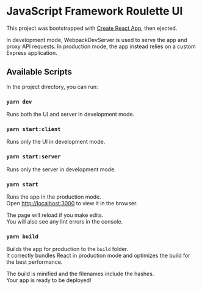 # JavaScript Framework Roulette UI

This project was bootstrapped with [Create React App](https://github.com/facebookincubator/create-react-app), then ejected.

In development mode, WebpackDevServer is used to serve the app and proxy API requests. In production mode, the app instead relies on a custom Express application.


## Available Scripts

In the project directory, you can run:

### `yarn dev`

Runs both the UI and server in development mode.<br>


### `yarn start:client`

Runs only the UI in development mode.<br>


### `yarn start:server`

Runs only the server in development mode.<br>


### `yarn start`

Runs the app in the production mode.<br>
Open [http://localhost:3000](http://localhost:3000) to view it in the browser.

The page will reload if you make edits.<br>
You will also see any lint errors in the console.


### `yarn build`

Builds the app for production to the `build` folder.<br>
It correctly bundles React in production mode and optimizes the build for the best performance.

The build is minified and the filenames include the hashes.<br>
Your app is ready to be deployed!

